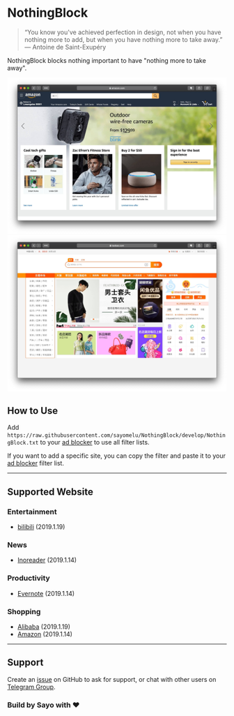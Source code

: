# NothingBlock

> “You know you've achieved perfection in design, not when you have nothing more to add, but when you have nothing more to take away.” ― Antoine de Saint-Exupéry

NothingBlock blocks nothing important to have "nothing more to take away".

![NothingBlock on Amazon.com](Asset/NothingBlock_Amazon.com.jpg)
![NothingBlock on Taobao](Asset/NothingBlock_Taobao.jpg)

## How to Use

Add `https://raw.githubusercontent.com/sayomelu/NothingBlock/develop/NothingBlock.txt` to your [ad blocker](https://bing.com/search?q=ad+blocker) to use all filter lists.

If you want to add a specific site, you can copy the filter and paste it to your [ad blocker](https://bing.com/search?q=ad+blocker) filter list.

---

## Supported Website

### Entertainment

* [bilibili](Filter/Entertainment/bilibili.txt) (2019.1.19)

### News

* [Inoreader](Filter/News/Inoreader) (2019.1.14)

### Productivity

* [Evernote](Filter/Productivity/Evernote) (2019.1.14)

### Shopping

* [Alibaba](Filter/Shopping/Taobao.txt) (2019.1.19)
* [Amazon](Filter/Shopping/Amazon.com.txt) (2019.1.14)

---

## Support

Create an [issue](https://github.com/sayomelu/NothingBlock/issues/new) on GitHub to ask for support, or chat with other users on [Telegram Group](https://t.me/NothingBlockGroup).

### Build by Sayo with ❤️